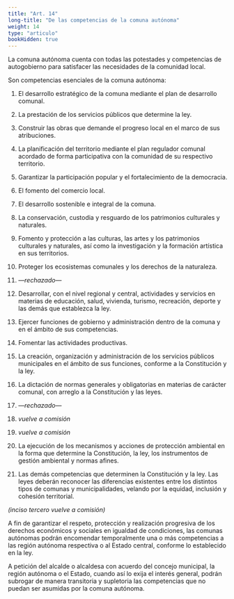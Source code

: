```yaml
---
title: "Art. 14"
long-title: "De las competencias de la comuna autónoma"
weight: 14
type: "articulo"
bookHidden: true
---
```

La comuna autónoma cuenta con todas las potestades y competencias de autogobierno para satisfacer las necesidades de la comunidad local.

Son competencias esenciales de la comuna autónoma:

1. El desarrollo estratégico de la comuna mediante el plan de desarrollo comunal.

2. La prestación de los servicios públicos que determine la ley.

3. Construir las obras que demande el progreso local en el marco de sus atribuciones.
 
4. La planificación del territorio mediante el plan regulador comunal acordado de forma participativa con la comunidad de su respectivo territorio.
 
5. Garantizar la participación popular y el fortalecimiento de la democracia.
 
6. El fomento del comercio local.
 
7. El desarrollo sostenible e integral de la comuna.
 
8. La conservación, custodia y resguardo de los patrimonios culturales y naturales.
 
9. Fomento y protección a las culturas, las artes y los patrimonios culturales y naturales, así como la investigación y la formación artística en sus territorios.
 
10. Proteger los ecosistemas comunales y los derechos de la naturaleza.

11. *—rechazado—*
 
12. Desarrollar, con el nivel regional y central, actividades y servicios en materias de educación, salud, vivienda, turismo, recreación, deporte y las demás que establezca la ley.
 
13. Ejercer funciones de gobierno y administración dentro de la comuna y en el ámbito de sus competencias.
 
14. Fomentar las actividades productivas.
 
15. La creación, organización y administración de los servicios públicos municipales en el ámbito de sus funciones, conforme a la Constitución y la ley.
 
16. La dictación de normas generales y obligatorias en materias de carácter comunal, con arreglo a la Constitución y las leyes.

17. *—rechazado—*

18. *vuelve a comisión*

19. *vuelve a comisión*
 
20. La ejecución de los mecanismos y acciones de protección ambiental en la forma que determine la Constitución, la ley, los instrumentos de gestión ambiental y normas afines.
 
21. Las demás competencias que determinen la Constitución y la ley. Las leyes deberán reconocer las diferencias existentes entre los distintos tipos de comunas y municipalidades, velando por la equidad, inclusión y cohesión territorial.
 
*(inciso tercero vuelve a comisión)*

A fin de garantizar el respeto, protección y realización progresiva de los derechos económicos y sociales en igualdad de condiciones, las comunas autónomas podrán encomendar temporalmente una o más competencias a las región autónoma respectiva o al Estado central, conforme lo establecido en la ley.
 
A petición del alcalde o alcaldesa con acuerdo del concejo municipal, la región autónoma o el Estado, cuando así lo exija el interés general, podrán subrogar de manera transitoria y supletoria las competencias que no puedan ser asumidas por la comuna autónoma.
